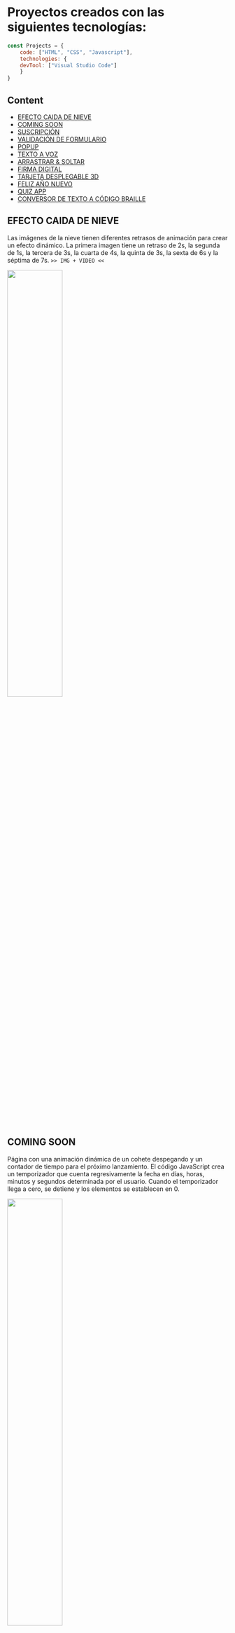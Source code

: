 # Proyectos creados con las siguientes tecnologías:

```javascript
const Projects = {
  	code: ["HTML", "CSS", "Javascript"],
	technologies: {
	devTool: ["Visual Studio Code"]
	}
}
```
## Content
<ul>
	<li><a href="https://github.com/dwn10/web-widgets/tree/main/WEBSITE">EFECTO CAIDA DE NIEVE</a></li>
	<li><a href="https://github.com/dwn10/web-widgets/tree/main/WEBSITE/COMING-SOON-PAGE">COMING SOON</a></li>
	<li><a href="https://github.com/dwn10/web-widgets/tree/main/WEBSITE/FORMULARIO%20DE%20SUSCRIPCI%C3%93N">SUSCRIPCIÓN</a></li>
	<li><a href="https://github.com/dwn10/web-widgets/tree/main/WEBSITE/FORM-VALIDATION">VALIDACIÓN DE FORMULARIO</a></li>
	<li><a href="https://github.com/dwn10/web-widgets/tree/main/WEBSITE/POPUP">POPUP</a></li>
	<li><a href="https://github.com/dwn10/web-widgets/tree/main/WEBSITE/TEXTO-A-VOZ">TEXTO A VOZ</a></li>
	<li><a href="https://github.com/dwn10/web-widgets/tree/main/WEBSITE/DRAG-%26-DROP">ARRASTRAR & SOLTAR</a></li>
	<li><a href="https://github.com/dwn10/web-widgets/tree/main/WEBSITE/FIRMA-DIGITAL">FIRMA DIGITAL</a></li>
	<li><a href="https://github.com/dwn10/web-widgets/tree/main/WEBSITE/TARJETA-DESPLEGABLE-3D">TARJETA DESPLEGABLE 3D</a></li>
	<li><a href="https://github.com/dwn10/web-widgets/tree/main/WEBSITE/A%C3%91O-NUEVO">FELIZ AÑO NUEVO</a></li>
	<li><a href="https://github.com/dwn10/web-widgets/tree/main/WEBSITE/QUIZ-APP">QUIZ APP</a></li>
	<li><a href="https://github.com/dwn10/web-widgets/tree/main/WEBSITE/TEXTO-A-BRAILLE">CONVERSOR DE TEXTO A CÓDIGO BRAILLE</a></li>
</ul>

## EFECTO CAIDA DE NIEVE
Las imágenes de la nieve tienen diferentes retrasos de animación para crear un efecto dinámico. 
La primera imagen tiene un retraso de 2s, la segunda de 1s, la tercera de 3s, 
la cuarta de 4s, la quinta de 3s, la sexta de 6s y la séptima de 7s.
`>> IMG + VIDEO <<`

<a href="https://cdn.discordapp.com/attachments/1185882189393575976/1187313388259389441/efecto-nieve-min.gif?ex=65966ec2&is=6583f9c2&hm=dc472fbe5374bb8bb4dd9e25c2cd022527719e323fc2dffa6a821b249f74261f&"><img src="https://media.discordapp.net/attachments/1214730549969813504/1215120496044023828/efecto-nieve.png?ex=65fb9826&is=65e92326&hm=718a171965073e3776e029ad1cde58a5073de15f274f1c3a1e33debfdc9368cd&=&format=webp&quality=lossless&width=1062&height=597" style="height: 50%; width:50%;"/></a>

## COMING SOON
Página con una animación dinámica de un cohete despegando y 
un contador de tiempo para el próximo lanzamiento. 
El código JavaScript crea un temporizador que cuenta regresivamente la fecha en días, 
horas, minutos y segundos determinada por el usuario. 
Cuando el temporizador llega a cero, se detiene y los elementos se establecen en 0.

<a href="https://cdn.discordapp.com/attachments/1185882189393575976/1187513330391326892/coming-soon-min.gif?ex=659728f8&is=6584b3f8&hm=24e17e75e05f3d1f79164a61e24a5f1421081396c4d76a96d0e91c48ae39639e&"><img src="https://media.discordapp.net/attachments/1214730549969813504/1215120498707537980/coming-soon.png?ex=65fb9826&is=65e92326&hm=32c2739e7a9cdd07a89fe8b39803b1329850299204d6c60a520ab7b842d986fe&=&format=webp&quality=lossless&width=1062&height=597" style="height: 50%; width:50%;"/></a>

## SUSCRIPCIÓN
Formulario de suscripción para ingresar la dirección de correo electrónico. 
Al enviar el formulario, los datos se envían a una hoja de cálculo de Google Sheets 
utilizando la API de Google Apps Script. La respuesta recibida se procesa para mostrar 
un mensaje de confirmación y luego se resetea el formulario para limpiar los campos.

<a href="https://cdn.discordapp.com/attachments/1185882189393575976/1189247323260334110/suscripcion.gif?ex=659d77e1&is=658b02e1&hm=1334f929eea5d236f288f7075b944000c651f27c7169f44a374c7bba802eebf2&"><img src="https://media.discordapp.net/attachments/1214730549969813504/1215120497604427777/suscripcion-1.JPG?ex=65fb9826&is=65e92326&hm=a46babdc8708e8c462b58ace9f4ddeccb75aaf3cdf029ca9c5808ea0b56e2fc3&=&format=webp&width=1064&height=596" style="height: 50%; width:50%;"/></a>

## VALIDACIÓN DE FORMULARIO
Este código implementa la validación de un formulario de contacto. Se verifican los campos de nombre, 
teléfono, correo electrónico y mensaje. Si algún campo no cumple con los requisitos, 
se muestra un mensaje de error correspondiente. Solo si todos los campos pasan la validación se podrá enviar el formulario.

<a href="https://cdn.discordapp.com/attachments/1185882189393575976/1188814507196305489/validation.gif?ex=659be4c9&is=65896fc9&hm=e404255c0740d5f3222e5fb67bbc057fd9486bbb555bc6e786aab005edbe84aa&"><img src="https://media.discordapp.net/attachments/1214730549969813504/1215122683985928192/validation-1.JPG?ex=65fb9a2f&is=65e9252f&hm=74e409b8302bac7346ee3cea0f3b76c61c63b2e21df10a69a384cbaca3cd6d01&=&format=webp&width=1063&height=597" style="height: 50%; width:50%;"/></a>

## POPUP
Formulario con un botón de envío y un cuadro de diálogo emergente que se abre cuando se hace clic en el botón enviar. 
El cuadro de diálogo contiene una imagen de verificación, un mensaje de agradecimiento y un botón de cierre. 
Cuando se hace clic en el botón de OK, el cuadro de diálogo se vuelve a cerrar.

<a href="https://cdn.discordapp.com/attachments/1185882189393575976/1187766001685778543/popup.gif?ex=6598144a&is=65859f4a&hm=1b1934f034be8837e3d46d7ae5575ffa0c9af27cf83bd54ae5eb23f38dc95a9c&"><img src="https://media.discordapp.net/attachments/1214730549969813504/1215120497285529601/popup-1.JPG?ex=65fb9826&is=65e92326&hm=014169a9fb64d81e7ae4c6bd4ef4708553200da965e44c9d6d2d8380753e245e&=&format=webp&width=1062&height=597" style="height: 50%; width:50%;"/></a>

## TEXTO A VOZ
App que lee el texto ingresado, también puede seleccionar de una  lista de voces disponibles y luego escuchar el texto en voz alta.

<a href="https://cdn.discordapp.com/attachments/1185882189393575976/1188924753323507712/texto-a-voz.gif?ex=659c4b76&is=6589d676&hm=e69d7142ec874390fd4e5e2a4fe376a83ecb402ba76120220d2c30ad681815b0&"><img src="https://media.discordapp.net/attachments/1214730549969813504/1215122683470151720/texto-a-voz-1.JPG?ex=65fb9a2f&is=65e9252f&hm=0e436575a6dc9b79729d5e01f08d92ca36efeb2de71f619b404c5b3c17aca588&=&format=webp&width=1096&height=597" style="height: 50%; width:50%;"/></a>

## ARRASTRAR & SOLTAR
Sistema de arrastrar y soltar para mover las casillas de la lista entre las cajas izquierda y derecha de la página web.

<a href="https://cdn.discordapp.com/attachments/1185882189393575976/1189611290688233492/dragdrop-min.gif?ex=659ecad9&is=658c55d9&hm=30d55e161194d5aa138642da26feab5a17c5b27b7c6a4c72d9025999bdc95c60&"><img src="https://media.discordapp.net/attachments/1214730549969813504/1215120495452622858/dragdrop-1.JPG?ex=65fb9825&is=65e92325&hm=99a94865a2a4337ea71732e4ec31a9c758a173883261ebf69cb10ad324cae1eb&=&format=webp&width=1062&height=597" style="height: 50%; width:50%;"/></a>

## FIRMA DIGITAL
Es una aplicación que permite al usuario firmar en un lienzo con el moviendo del mouse. 
El usuario puede borrar, descargar la firma en formato PNG haciendo clic en el botón Descargar.

<a href="https://cdn.discordapp.com/attachments/1185882189393575976/1190758551786893332/firma-digital.gif?ex=65a2f751&is=65908251&hm=289953c74798c341327b055b6a86c95b10c6656a4ab75f1da7c03d607468a94f&"><img src="https://media.discordapp.net/attachments/1214730549969813504/1215120496816033872/firma-digital.png?ex=65fb9826&is=65e92326&hm=78d608d9b1db3d0171fad96a2a4272dab77dbc8fb2ce1674aee486af6951acd8&=&format=webp&quality=lossless&width=1062&height=597" style="height: 50%; width:50%;"/></a>

## TARJETA DESPLEGABLE 3D
Tarjeta interactiva con un fondo giratorio y detalles personalizados. 
La tarjeta se puede desplazar horizontalmente al pasar el mouse sobre ella, 
y las imágenes y el contenido giran junto con ella. 
También se incluyen enlaces a redes sociales con un efecto de hover.

<a href="https://cdn.discordapp.com/attachments/1185882189393575976/1191022718250913792/tarjeta-3d.gif?ex=65a3ed58&is=65917858&hm=ea9e8e7194a53cfd5de18b787f7605fbbb0ef789ecac8aade1d161dd85bd0c29&"><img src="https://media.discordapp.net/attachments/1214730549969813504/1215120497961074729/tarjeta-3d.png?ex=65fb9826&is=65e92326&hm=ea78d55dc05dca3b236e0df4488f5a8985df8e49ee5412d765b68909c0d3cd4c&=&format=webp&quality=lossless&width=1062&height=597" style="height: 50%; width:50%;"/></a>

## FELIZ AÑO NUEVO
Este código crea una cuenta atrás consiste en varios cubos numerados que se mueven y giran de forma dinámica. 
Al hacer clic en el título, se activa un efecto de animación y se muestra "Feliz año nuevo 2024" iluminado.
Las burbujas son un elemento decorativo que simula burbujas de jabón que bajan las mismas tienen diferentes colores y efectos de sombra.

<a href="https://cdn.discordapp.com/attachments/1185882189393575976/1191417093388775514/feliz-anio-nuevo-min.gif?ex=65a55ca2&is=6592e7a2&hm=163536209ea69537cb765a008c3527750444f2b68670ea9a2d14a09e6768335a&"><img src="https://media.discordapp.net/attachments/1214730549969813504/1215120496476164126/feliz-anio-nuevo.png?ex=65fb9826&is=65e92326&hm=1381047ce9e62ca856feeffd0ffcc4cd728d81a32e5eef29710a598071e81771&=&format=webp&quality=lossless&width=1062&height=597" style="height: 50%; width:50%;"/></a>

## QUIZ APP
Cuestionario que evalúa el conocimiento del usuario. Consiste en preguntas, cada una con varias opciones de respuesta, 
de las cuales solo una es correcta. También muestra el resumen de la puntuación final.

<a href="https://cdn.discordapp.com/attachments/1185882189393575976/1194677380745273464/quiz.gif?ex=65b13903&is=659ec403&hm=7618d3d1ca07cc4d78c488c08b15a13afce2a54da1ec956ef7bfff0c164e3214&"><img src="https://media.discordapp.net/attachments/1214730549969813504/1215122682962776104/quiz.png?ex=65fb9a2f&is=65e9252f&hm=58a8d6fcfe151986dfe74a6c7f3851baf46a125d66d12b9309cd0cce078fabdc&=&format=webp&quality=lossless&width=1257&height=597" style="height: 50%; width:50%;"/></a>

## CONVERSOR DE TEXTO A CÓDIGO BRAILLE
Aplicación web que permite traducir texto a código Braille. 
El código JavaScript utiliza la biblioteca SweetAlert para mostrar un mensaje emergente con el texto traducido en código Braille.

<a href="https://cdn.discordapp.com/attachments/1185882189393575976/1199672701187526716/texto-a-braille.gif?ex=65c36544&is=65b0f044&hm=8454fa08f91d25e551ba318fb27ac0e9116bcd0db38f903faaddb5d824ab891d&"><img src="https://media.discordapp.net/attachments/1214730549969813504/1215120498342764544/texto-a-braille.png?ex=65fb9826&is=65e92326&hm=e6cf2bd5d20b6b7f3ed6de47ac011dff759dd8bfeb7774b90e9f83a50f85f88e&=&format=webp&quality=lossless&width=1062&height=597" style="height: 50%; width:50%;"/></a>
